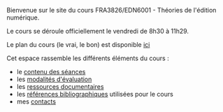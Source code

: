 


Bienvenue sur le site du cours FRA3826/EDN6001 - Théories de l'édition numérique. 

Le cours se déroule officiellement le vendredi de 8h30 à 11h29. 

Le plan du cours (le vrai, le bon) est disponible [ici](https://mmellet.github.io/fra3826_2021/FRA3826_2021.pdf)

Cet espace rassemble les différents éléments du cours : 

- le [contenu des séances](seances)
- les [modalités d'évaluation](modalites)
- les [ressources documentaires](documentation)
- les [références bibliographiques](https://www.zotero.org/groups/4276254/fra3826-a2021/library) utilisées pour le cours
- mes [contacts](contact)

<!--Il vous est possible d'imprimer le contenu des pages en cliquant sur "print".--> 